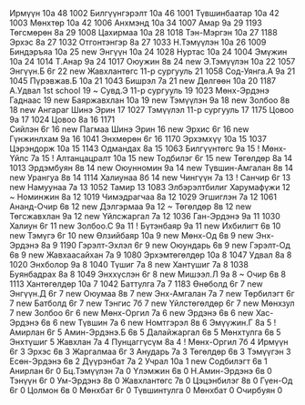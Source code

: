 Ирмүүн 10а 48 1002
Билгүүнгэрэлт 10а 46 1001
Түвшинбаатар 10а 42 1003
Мөнхтөр 10а 42 1006
Анхмэнд 10а 34 1007
Амар 9а 29 1193
Төгсмөрөн 8а 29 1008
Цахирмаа 10а 28 1018
Тэн-Мэргэн 10а 27 1188
Эрхэс 8а 27 1032
Отгонтэнгэр 8а 27 1033
Н.Тэмүүлэн 10а 26 1009
Биндэръяа 10а 25 new
Энгүүн 10а 24 1028
Нуртас 10а 24 1004
Эмүжин 10а 24 1014
Т.Анар 9а 24 1017
Оюужин 8в 24 new
Э.Тэмүүлэн 10а 22 1057
Энгүүн.Б 6г 22 new
Жавхлантөгс 11-р сургууль 21 1058
Сод-Уянга.А  9а 21 1045
Пүрэвжав.Б 10а 21 1043
Бишрэл 7а 21 new
Дөлгөөн 10а 20 1187	
А.Удвал 1st school 19 ~
Сувд.Э 11-р сургууль 19 1023
Мөнх-Эрдэнэ Гаднаас 19 new
Баяржавхлан 10а 19 new
Тэмүүлэн 9а 18 new
Золбоо 8в 18 new
Ангараг Шинэ Эрин 17 1027
Тэмүүлэл 11-р сургууль 17 1175
Цовоо 9a 17 1024
Цовоо 8а 16 1171	
Сийлэн 6г 16 new
Пагмаа Шинэ Эрин 16 new
Эрхис 6г 16 new
Гүнжинлхам 9а 16 1041
Энхмөрөн  6г 16 1170
Эрхэмхүү 10а 15 1037
Цэрэндорж 10а 15 1143
Одмандах 8а 15 1063
Билгүүнтөгс 9а 15 !
Мөнх-Үйлс 7а 15 !
Алтанцацралт 10а 15 new
Тодбилэг 6г 15 new
Төгөлдөр 8а 14 1013
Эрдэмбуян 8в 14 new
Оюунномин 9a 14 new
Түвшин-Амгалан 8в 14 new
Урангуа  8в 14 1114	
Халиунаа 8б 14 new
Чингүүн 7а 13 !
Санчир 6г 13 new
Намуунаа  7а 13 1052
Тамир  13 1083
Элбэрэлтбилиг Харумафүжи 12 ~
Номинжин 8а 12 1019 
Чимэдрагчаа 8а 12 1029
Эгшиглэн 7а 12 1061
Ананд-Очир 6в 12 new
Дэлгэрмаа 9а 12 ~
Төгөлдөр 8в 12 new
Төгсжавхлан 9а 12 new
Үйлсжаргал  7а 12 1036
Ган-Эрдэнэ 9а 11 1030
Халиун  6г 11 new
Золбоо.С 9а 11 !
Бүтэнбаяр 9а 11 new
Ихбилигт 6в 10 new
Тэмүгэ 6г 10 new
Өлзийбаяр 10а 9 new
Мөнх-Од 6в 9 new
Энх-Эрдэнэ 8а 9 1190
Гэрэлт-Эхлэл 6г 9 new
Оюундарь 6в 9 new
Гэрэлт-Од 6в 9 new
Жавхаасайхан 7а 9 1080
Эрхэмтөгөлдөр 10а 8 1047
Удвал 8а 8 1020
Энхболор 9а 8 1040
Түшиг 7a 8 new
Хантүшиг 7а 8 1038
Буянбадрах 8а 8 1049
Энххүслэн 6г 8 new
Мишээл.Л  9а 8 ~
Очир 6в 8 1113
Хантөгөлдөр 10а 7 1042
Баттулга 7а 7 1183
Өнөболд 6г 7 new
Энгүүн.Д 6г 7 new
Оюумаа 8в 7 new
Энх-Амгалан 7а 7 new
Төрбилэгт 6г 7 new
Батболд 6г 7 new
Тэнгис 7б 7 new
Үйлстөгөлдөр 6г 7 new
Мөнхзул  7 new
Золбоо 6г 6 new
Мөнх-Оргил 7а 6 new
Эрдэнэ 6в 6 new
Хас-Эрдэнэ 6в 6 new
Түвшин 7а 6 new
Номтгэрэл 8в 6 
Эмүүжин.Г 8а 5 !
Амирлан 6г 5
Амин-Эрдэнэ.Б 6в 5
Далайжаргал 6в 5
Мөнхтулга 6в 5
Энхтүшиг  5
Жавхлан 7а 4
Пунцаггүсүм 8а 4 !
Мөнх-Оргил 7б 4
Ирмүүн 6г 3
Эрхэс 6в 3
Жаргалмаа 6г 3
Анударь 7а 3
Төгөлдөр 6в 3
Тэмүүгэн  3
Есөн-Эрдэнэ 6в 2
Дүүрэнбат 7а 2
Учрал 10а 1 new
Содбилэгт 6в 1
Анирлан 6г 0
Бц.Тэмүүлэн 7а 0
Үлэмжин 6в 0
Н.Амин-Эрдэнэ 6в 0
Тэнүүн 6г 0
Ум-Эрдэнэ 8в 0
Жавхлантөгс 7в 0
Цэцэнбилэг 8в 0
Гүен-Од 6г 0
Цолмон 6в 0
Мөнхбат 6г 0
Түвшинтулга  0
Мөнхбат  0
Очирбуян  0
